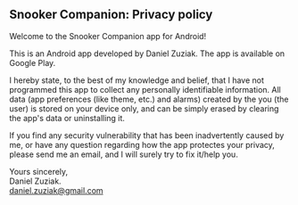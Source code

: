 ## Snooker Companion: Privacy policy

Welcome to the Snooker Companion app for Android!

This is an Android app developed by Daniel Zuziak.  The app is available on Google Play.

I hereby state, to the best of my knowledge and belief, that I have not programmed this app to collect any personally identifiable information. All data (app preferences (like theme, etc.) and alarms) created by the you (the user) is stored on your device only, and can be simply erased by clearing the app's data or uninstalling it.

If you find any security vulnerability that has been inadvertently caused by me, or have any question regarding how the app protectes your privacy, please send me an email, and I will surely try to fix it/help you.

Yours sincerely,  
Daniel Zuziak.  
daniel.zuziak@gmail.com
